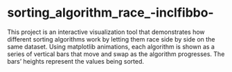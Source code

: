 # sorting_algorithm_race_-inclfibbo-
This project is an interactive visualization tool that demonstrates how different sorting algorithms work by letting them race side by side on the same dataset.  Using matplotlib animations, each algorithm is shown as a series of vertical bars that move and swap as the algorithm progresses. The bars’ heights represent the values being sorted.
